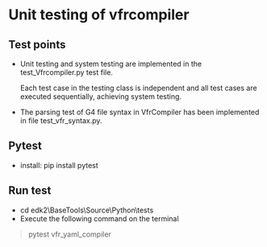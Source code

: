 # Unit testing of vfrcompiler


## Test points
- Unit testing and system testing are implemented in the test_Vfrcompiler.py test file.

    Each test case in the testing class is independent and all test cases are executed 
    sequentially, achieving system testing.
- The parsing test of G4 file syntax in VfrCompiler has been implemented in file test_vfr_syntax.py.

## Pytest
- install: pip install pytest

## Run test
- cd edk2\BaseTools\Source\Python\tests
- Execute the following command on the terminal
> pytest vfr_yaml_compiler